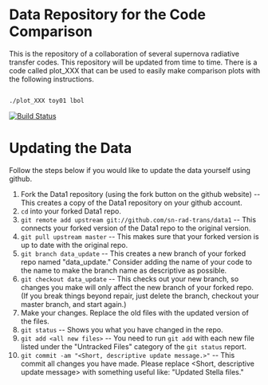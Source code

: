 # Data Repository for the Code Comparison


This is the repository of a collaboration of several supernova radiative transfer codes. 
This repository will be updated from time to time. There is a code called plot_XXX that can be used to 
easily make comparison plots with the following instructions.

```bash

./plot_XXX toy01 lbol

```

[![Build Status](https://dev.azure.com/sn-rad-trans/data1/_apis/build/status/sn-rad-trans.data1?branchName=master)](https://dev.azure.com/sn-rad-trans/data1/_build/latest?definitionId=2&branchName=master)

# Updating the Data

Follow the steps below if you would like to update the data yourself using github.

1. Fork the Data1 repository (using the fork button on the github website)  -- This creates a copy of the Data1 repository on your github account.
2. `cd` into your forked Data1 repo.
3. `git remote add upstream git://github.com/sn-rad-trans/data1` -- This connects your forked version of the Data1 repo to the original version.
4. `git pull upstream master` -- This makes sure that your forked version is up to date with the original repo.
5. `git branch data_update` -- This creates a new branch of your forked repo named "data_update." Consider adding the name of your code to the name to make the branch name as descriptive as possible.
6. `git checkout data_update` -- This checks out your new branch, so changes you make will only affect the new branch of your forked repo. (If you break things beyond repair, just delete the branch, checkout your master branch, and start again.)
7. Make your changes. Replace the old files with the updated version of the files.
8. `git status` -- Shows you what you have changed in the repo.  
9. `git add <all new files>` -- You need to run `git add` with each new file listed under the "Untracked Files" category of the `git status` report.
10. `git commit -am "<Short, descriptive update message.>"` -- This commit all changes you have made.  Please replace <Short, descriptive update message> with something useful like: "Updated Stella files."